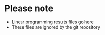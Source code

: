 # Please note

* Linear programming results files go here
* These files are ignored by the git repository

